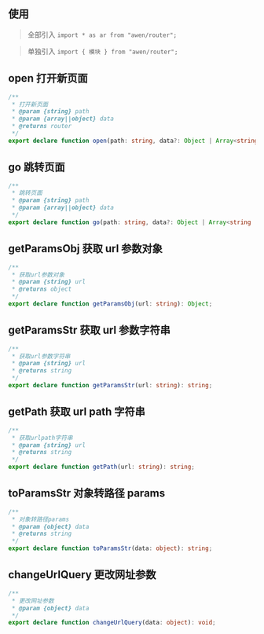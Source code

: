## 使用

> 全部引入 `import * as ar from "awen/router";`

> 单独引入 `import { 模块 } from "awen/router";`

## **open** 打开新页面

```ts
/**
 * 打开新页面
 * @param {string} path
 * @param {array||object} data
 * @returns router
 */
export declare function open(path: string, data?: Object | Array<string | number>): void;
```

## **go** 跳转页面

```ts
/**
 * 跳转页面
 * @param {string} path
 * @param {array||object} data
 */
export declare function go(path: string, data?: Object | Array<string | number>): void;
```

## **getParamsObj** 获取 url 参数对象

```ts
/**
 * 获取url参数对象
 * @param {string} url
 * @returns object
 */
export declare function getParamsObj(url: string): Object;
```

## **getParamsStr** 获取 url 参数字符串

```ts
/**
 * 获取url参数字符串
 * @param {string} url
 * @returns string
 */
export declare function getParamsStr(url: string): string;
```

## **getPath** 获取 url path 字符串

```ts
/**
 * 获取urlpath字符串
 * @param {string} url
 * @returns string
 */
export declare function getPath(url: string): string;
```

## **toParamsStr** 对象转路径 params

```ts
/**
 * 对象转路径params
 * @param {object} data
 * @returns string
 */
export declare function toParamsStr(data: object): string;
```

## **changeUrlQuery** 更改网址参数

```ts
/**
 * 更改网址参数
 * @param {object} data
 */
export declare function changeUrlQuery(data: object): void;
```
